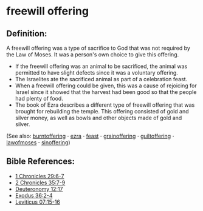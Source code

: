 # freewill offering #

## Definition: ##

A freewill offering was a type of sacrifice to God that was not required by the Law of Moses. It was a person's own choice to give this offering.

* If the freewill offering was an animal to be sacrificed, the animal was permitted to have slight defects since it was a voluntary offering.
* The Israelites ate the sacrificed animal as part of a celebration feast.
* When a freewill offering could be given, this was a cause of rejoicing for Israel since it showed that the harvest had been good so that the people had plenty of food.
* The book of Ezra describes a different type of freewill offering that was brought for rebuilding the temple. This offering consisted of gold and silver money, as well as bowls and other objects made of gold and silver.

(See also: [burntoffering](../other/burntoffering.md) **·** [ezra](../other/ezra.md) **·** [feast](../other/feast.md) **·** [grainoffering](../other/grainoffering.md) **·** [guiltoffering](../other/guiltoffering.md) **·** [lawofmoses](../kt/lawofmoses.md) **·** [sinoffering](../other/sinoffering.md))

## Bible References: ##

* [1 Chronicles 29:6-7](https://door43.org/en/bible/notes/1ch/29/06)
* [2 Chronicles 35:7-9](https://door43.org/en/bible/notes/2ch/35/07)
* [Deuteronomy 12:17](https://door43.org/en/bible/notes/deu/12/17)
* [Exodus 36:2-4](https://door43.org/en/bible/notes/exo/36/02)
* [Leviticus 07:15-16](https://door43.org/en/bible/notes/lev/07/15)

